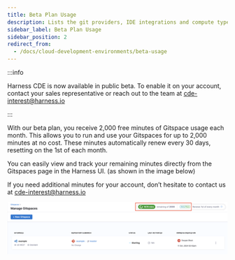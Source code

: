 ```yaml
---
title: Beta Plan Usage
description: Lists the git providers, IDE integrations and compute types supported in IDP.
sidebar_label: Beta Plan Usage
sidebar_position: 2
redirect_from:
  - /docs/cloud-development-environments/beta-usage
---
```


:::info

Harness CDE is now available in public beta. To enable it on your account, contact your sales representative or reach out to the team at cde-interest@harness.io 

:::

With our beta plan, you receive 2,000 free minutes of Gitspace usage each month. This allows you to run and use your Gitspaces for up to 2,000 minutes at no cost. These minutes automatically renew every 30 days, resetting on the 1st of each month. 

You can easily view and track your remaining minutes directly from the Gitspaces page in the Harness UI. (as shown in the image below)

If you need additional minutes for your account, don’t hesitate to contact us at cde-interest@harness.io

![](./static/Beta%20plan%20usage.png)